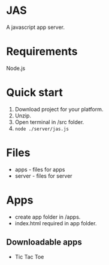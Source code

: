 # JAS
A javascript app server.

# Requirements
Node.js

# Quick start
1. Download project for your platform.
2. Unzip.
3. Open terminal in /src folder.
4. `node ./server/jas.js`

# Files
- apps - files for apps
- server - files for server

# Apps
- create app folder in /apps.
- index.html required in app folder.

## Downloadable apps
- Tic Tac Toe